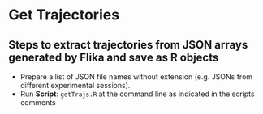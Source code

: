 # Get Trajectories

## Steps to extract trajectories from JSON arrays generated by Flika and save as R objects

- Prepare a list of JSON file names without extension (e.g. JSONs from different experimental sessions).
- Run **Script**: `getTrajs.R` at the command line as indicated in the scripts comments
